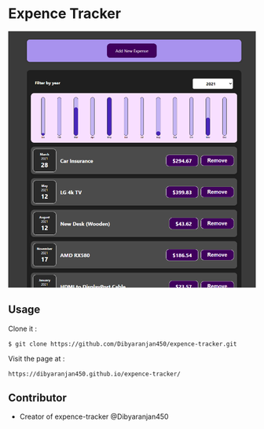 # Expence Tracker

![Screenshot Img](./UpdateScreenshot.png)

## Usage

Clone it :

```
$ git clone https://github.com/Dibyaranjan450/expence-tracker.git
```

Visit the page at : 

```
https://dibyaranjan450.github.io/expence-tracker/
```

## Contributor

- Creator of expence-tracker @Dibyaranjan450
